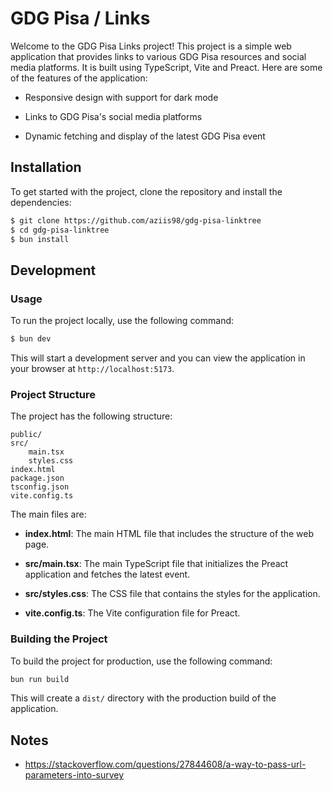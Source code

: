 # GDG Pisa / Links

Welcome to the GDG Pisa Links project! This project is a simple web application
that provides links to various GDG Pisa resources and social media platforms. It
is built using TypeScript, Vite and Preact. Here are some of the features of the
application:

- Responsive design with support for dark mode

- Links to GDG Pisa's social media platforms

- Dynamic fetching and display of the latest GDG Pisa event

## Installation

To get started with the project, clone the repository and install the
dependencies:

```sh
$ git clone https://github.com/aziis98/gdg-pisa-linktree
$ cd gdg-pisa-linktree
$ bun install
```

## Development

### Usage

To run the project locally, use the following command:

```sh
$ bun dev
```

This will start a development server and you can view the application in your
browser at `http://localhost:5173`.

### Project Structure

The project has the following structure:

```
public/
src/
    main.tsx
    styles.css
index.html
package.json
tsconfig.json
vite.config.ts
```

The main files are:

- **index.html**: The main HTML file that includes the structure of the web
  page.

- **src/main.tsx**: The main TypeScript file that initializes the Preact
  application and fetches the latest event.

- **src/styles.css**: The CSS file that contains the styles for the
  application.

- **vite.config.ts**: The Vite configuration file for Preact.

### Building the Project

To build the project for production, use the following command:

```sh
bun run build
```

This will create a `dist/` directory with the production build of the
application.

## Notes

- https://stackoverflow.com/questions/27844608/a-way-to-pass-url-parameters-into-survey
